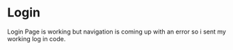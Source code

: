 # Login
Login Page is working but navigation is coming up with an error so i sent my working log in code.
